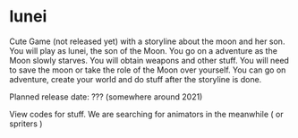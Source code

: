 # lunei


Cute Game (not released yet) with a storyline about the moon and her son.
You will play as lunei, the son of the Moon. You go on a adventure as the Moon slowly starves. 
You will obtain weapons and other stuff. You will need to save the moon or take the role of the Moon over yourself.
You can go on adventure, create your world and do stuff after the storyline is done.

Planned release date: ??? (somewhere around 2021)


View codes for stuff.
We are searching for animators in the meanwhile ( or spriters )
